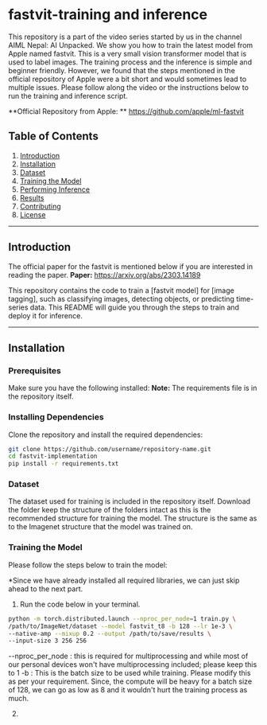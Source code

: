 # fastvit-training and inference

This repository is a part of the video series started by us in the channel AIML Nepal: AI Unpacked. 
We show you how to train the latest model from Apple named fastvit. This is a very small vision transformer model that is used to label images. The training process and the inference is simple and beginner friendly. 
However, we found that the steps mentioned in the official repository of Apple were a bit short and would sometimes lead to multiple issues. Please follow along the video or the instructions below to run the training and inference script. 

**Official Repository from Apple: ** https://github.com/apple/ml-fastvit


## Table of Contents

1. [Introduction](#introduction)
2. [Installation](#installation)
3. [Dataset](#dataset)
4. [Training the Model](#training-the-model)
5. [Performing Inference](#performing-inference)
6. [Results](#results)
7. [Contributing](#contributing)
8. [License](#license)

---

## Introduction

The official paper for the fastvit is mentioned below if you are interested in reading the paper. 
**Paper:** https://arxiv.org/abs/2303.14189

This repository contains the code to train a [fastvit model] for [image tagging], such as classifying images, detecting objects, or predicting time-series data. 
This README will guide you through the steps to train and deploy it for inference.

---

## Installation

### Prerequisites

Make sure you have the following installed:
**Note:** The requirements file is in the repository itself. 

### Installing Dependencies

Clone the repository and install the required dependencies:

```bash
git clone https://github.com/username/repository-name.git
cd fastvit-implementation
pip install -r requirements.txt
```

### Dataset
The dataset used for training is included in the repository itself. 
Download the folder keep the structure of the folders intact as this is the recommended structure for training the model. 
The structure is the same as to the Imagenet structure that the model was trained on.

### Training the Model
Please follow the steps below to train the model:


*Since we have already installed all required libraries, we can just skip ahead to the next part. 

1. Run the code below in your terminal.
   
```bash
python -m torch.distributed.launch --nproc_per_node=1 train.py \
/path/to/ImageNet/dataset --model fastvit_t8 -b 128 --lr 1e-3 \
--native-amp --mixup 0.2 --output /path/to/save/results \
--input-size 3 256 256
```
--nproc_per_node : this is required for multiprocessing and while most of our personal devices won't have multiprocessing included; please keep this to 1
-b : This is the batch size to be used while training. Please modify this as per your requirement. Since, the compute will be heavy for a batch size of 128, we can go as low as 8 and it wouldn't hurt the training process as much. 


2. 

